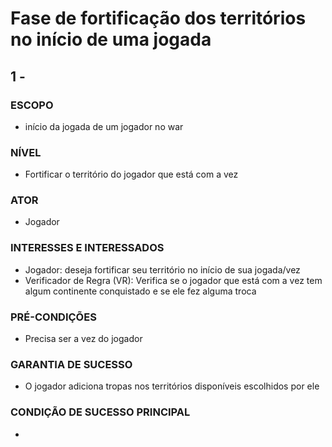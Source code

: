 # Fase de fortificação dos territórios no início de uma jogada
## 1 - 
### ESCOPO
- início da jogada de um jogador no war
### NÍVEL
- Fortificar o território do jogador que está com a vez
### ATOR
- Jogador
### INTERESSES E INTERESSADOS
- Jogador: deseja fortificar seu território no início de sua jogada/vez
- Verificador de Regra (VR): Verifica se o jogador que está com a vez tem algum continente conquistado e se ele fez alguma troca
### PRÉ-CONDIÇÕES
- Precisa ser a vez do jogador
### GARANTIA DE SUCESSO
- O jogador adiciona tropas nos territórios disponíveis escolhidos por ele
### CONDIÇÃO DE SUCESSO PRINCIPAL
- 
